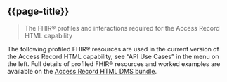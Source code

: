 ## {{page-title}}

> The FHIR® profiles and interactions required for the Access Record HTML capability

The following profiled FHIR® resources are used in the current version of the Access Record HTML capability, see “API Use Cases” in the menu on the left. Full details of profiled FHIR® resources and worked examples are available on the [Access Record HTML DMS bundle](http://data.developer.nhs.uk/fhir/candidaterelease-170816-getrecord/index.html).